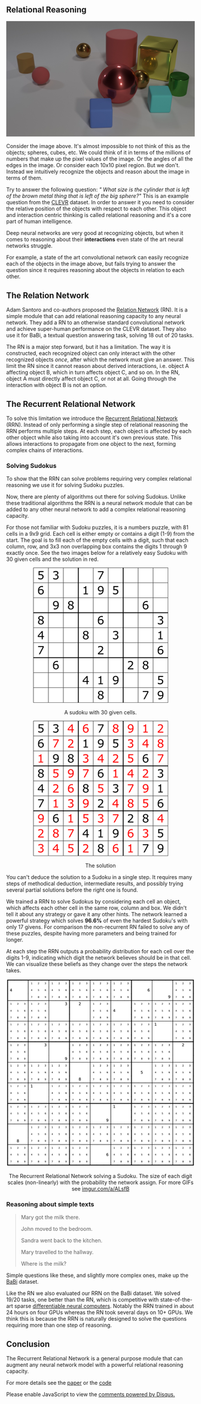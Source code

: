 ## Relational Reasoning

![](clevr.jpg)

Consider the image above.
It's almost impossible to not think of this as the objects; spheres, cubes, etc.
We could think of it in terms of the millions of numbers that make up the pixel values of the image.
Or the angles of all the edges in the image.
Or consider each 10x10 pixel region.
But we don't.
Instead we intuitively recognize the objects and reason about the image in terms of them.

Try to answer the following question:
*" What size is the cylinder that is left of the brown metal thing that is left of the big sphere?"*
This is an example question from the [CLEVR](http://cs.stanford.edu/people/jcjohns/clevr/) dataset.
In order to answer it you need to consider the relative position of the objects with respect to each other.
This object and interaction centric thinking is called relational reasoning and it's a core part of human intelligence.

Deep neural networks are very good at recognizing objects, but when it comes to reasoning about their **interactions** even state of the art neural networks struggle.

For example, a state of the art convolutional network can easily recognize each of the objects in the image above,
but fails trying to answer the question since it requires reasoning about the objects in relation to each other.

## The Relation Network

Adam Santoro and co-authors proposed the [Relation Network](https://arxiv.org/abs/1706.01427) (RN).
It is a simple module that can add relational reasoning capacity to any neural network.
They add a RN to an otherwise standard convolutional network and achieve super-human performance on the CLEVR dataset.
They also use it for BaBi, a textual question answering task, solving 18 out of 20 tasks.

The RN is a major step forward, but it has a limitation.
The way it is constructed, each recognized object can only interact with the other recognized objects *once*, after which the network must give an answer.
This limit the RN since it cannot reason about derived interactions, i.e. object A affecting object B, which in turn affects object C, and so on.
In the RN, object A must directly affect object C, or not at all.
Going through the interaction with object B is not an option.

## The Recurrent Relational Network

To solve this limitation we introduce the [Recurrent Relational Network](https://arxiv.org/pdf/1711.08028.pdf) (RRN).
Instead of only performing a single step of relational reasoning the RRN performs multiple steps.
At each step, each object is affected by each other object while also taking into account it's own previous state.
This allows interactions to propagate from one object to the next, forming complex chains of interactions.

### Solving Sudokus

To show that the RRN can solve problems requiring very complex relational reasoning we use it for solving Sudoku puzzles.

Now, there are plenty of algorithms out there for solving Sudokus.
Unlike these traditional algorithms the RRN is a neural network module that can be added to any other neural network to add a complex relational reasoning capacity.

For those not familiar with Sudoku puzzles, it is a numbers puzzle, with 81 cells in a 9x9 grid.
Each cell is either empty or contains a digit (1-9) from the start.
The goal is to fill each of the empty cells with a digit, such that each column, row, and 3x3 non overlapping box contains the digits 1 through 9 exactly once.
See the two images below for a relatively easy Sudoku with 30 given cells and the solution in red.

<div style="display: block; margin: auto;text-align: center;">
    <img src="quiz.png" />
    <p>A sudoku with 30 given cells.</p>
</div>

<div style="display: block; margin: auto;text-align: center;">
    <img src="answer.png" />
    <p>The solution</p>
</div>

You can't deduce the solution to a Sudoku in a single step.
It requires many steps of methodical deduction, intermediate results, and possibly trying several partial solutions before the right one is found.

We trained a RRN to solve Sudokus by considering each cell an object, which affects each other cell in the same row, column and box.
We didn't tell it about any strategy or gave it any other hints.
The network learned a powerful strategy which solves **96.6%** of even the hardest Sudoku's with only 17 givens.
For comparison the non-recurrent RN failed to solve any of these puzzles, despite having more parameters and being trained for longer.

At each step the RRN outputs a probability distribution for each cell over the digits 1-9, indicating which digit the network believes should be in that cell.
We can visualize these beliefs as they change over the steps the network takes.

<div style="display: block; margin: auto;text-align: center;">
    <img src="1.gif" style="max-height: 95vh;"/>
    <p>
        The Recurrent Relational Network solving a Sudoku. The size of each digit scales (non-linearly) with the probability the network assign.
        For more GIFs see <a href="https://imgur.com/a/ALsfB">imgur.com/a/ALsfB</a>
    </p>
</div>

### Reasoning about simple texts

> Mary got the milk there.
>
> John moved to the bedroom.
>
> Sandra went back to the kitchen.
>
> Mary travelled to the hallway.
>
> Where is the milk?

Simple questions like these, and slightly more complex ones, make up the [BaBi](https://research.fb.com/downloads/babi/) dataset.

Like the RN we also evaluated our RRN on the BaBi dataset.
We solved 19/20 tasks, one better than the RN, which is competitive with state-of-the-art sparse [differentiable neural computers](https://deepmind.com/blog/differentiable-neural-computers/).
Notably the RRN trained in about 24 hours on four GPUs whereas the RN took several days on 10+ GPUs.
We think this is because the RRN is naturally designed to solve the questions requiring more than one step of reasoning.

## Conclusion

The Recurrent Relational Network is a general purpose module that can augment any neural network model with a powerful relational reasoning capacity.

For more details see the [paper](https://arxiv.org/pdf/1711.08028.pdf) or the [code](https://github.com/rasmusbergpalm/recurrent-relational-networks)

<div id="disqus_thread"></div>
<script>
var disqus_config = function () {
this.page.url = "https://rasmusbergpalm.github.io/recurrent-relational-networks";
this.page.identifier = "recurrent-relational-networks";
};
*/
(function() { // DON'T EDIT BELOW THIS LINE
var d = document, s = d.createElement('script');
s.src = 'https://rasmusbergpalmgithubio.disqus.com/embed.js';
s.setAttribute('data-timestamp', +new Date());
(d.head || d.body).appendChild(s);
})();
</script>
<noscript>Please enable JavaScript to view the <a href="https://disqus.com/?ref_noscript">comments powered by Disqus.</a></noscript>
